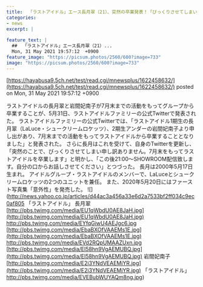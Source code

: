 ```yaml
---
title:  「ラストアイドル」エース長月翠（21）、突然の卒業発表！「びっくりさせてしまい申し訳ありません」  
categories:
- news
excerpt: |
  
feature_text: |
  ##  「ラストアイドル」エース長月翠（21）...
  Mon, 31 May 2021 19:57:12  +0900
feature_image: "https://picsum.photos/2560/600?image=733"
image: "https://picsum.photos/2560/600?image=733"
---
```


[https://hayabusa9.5ch.net/test/read.cgi/mnewsplus/1622458632/](https://hayabusa9.5ch.net/test/read.cgi/mnewsplus/1622458632/)
posted on Mon, 31 May 2021 19:57:12  +0900

<!--more-->

ラストアイドルの長月翠と岩間妃南子が7月末までの活動をもってグループから卒業することが、5月31日、ラストアイドルファミリーの公式Twitterで発表された。 ラストアイドルファミリーの公式Twitterでは、「ラストアイドル1期生の長月翠（LaLuce・シュークリームロケッツ）、2期生アンダーの岩間妃南子より申し出があり、7月末までの活動をもってラストアイドルから卒業することとなりました」と発表された。 さらに長月はこれを受けて、自身のTwitterを更新し、「突然のことで、びっくりさせてしまい申し訳ありません。7月末をもってラストアイドルを卒業します」と明かし、「この後21:00〜SHOWROOM配信致します。自分の口からお話しさせてください」とつづった。 長月は2000年5月17日生まれ。 アイドルグループ・ラストアイドルのメンバーで、LaLuceとシュークリームロケッツの2つのユニットを兼任。 また、2020年5月20日にはファースト写真集「意外性」を発売した。 ![](http://news.yahoo.co.jp/articles/d44ac3a456a33e6d2a7533bf2ff034c9ec0af805 「ラストアイドル」 長月翠 [http://pbs.twimg.com/media/EU1qWbdU0AE8JaH.jpg](http://pbs.twimg.com/media/EU1qWbdU0AE8JaH.jpg) http://pbs.twimg.com/media/EYfqGiwU4AEJgc6.jpg [http://pbs.twimg.com/media/EbaBXOfVAAEMs1E.jpg](http://pbs.twimg.com/media/EbaBXOfVAAEMs1E.jpg) http://pbs.twimg.com/media/EVd2RQpUMAAZUxn.jpg [http://pbs.twimg.com/media/El58hn9VgAEMUBQ.jpg](http://pbs.twimg.com/media/El58hn9VgAEMUBQ.jpg) 岩間妃南子 [http://pbs.twimg.com/media/E2i3YNdVEAEMjYR.jpg](http://pbs.twimg.com/media/E2i3YNdVEAEMjYR.jpg) 「ラストアイドル」 http://pbs.twimg.com/media/EVEBubWUYAQm8ng.jpg)

